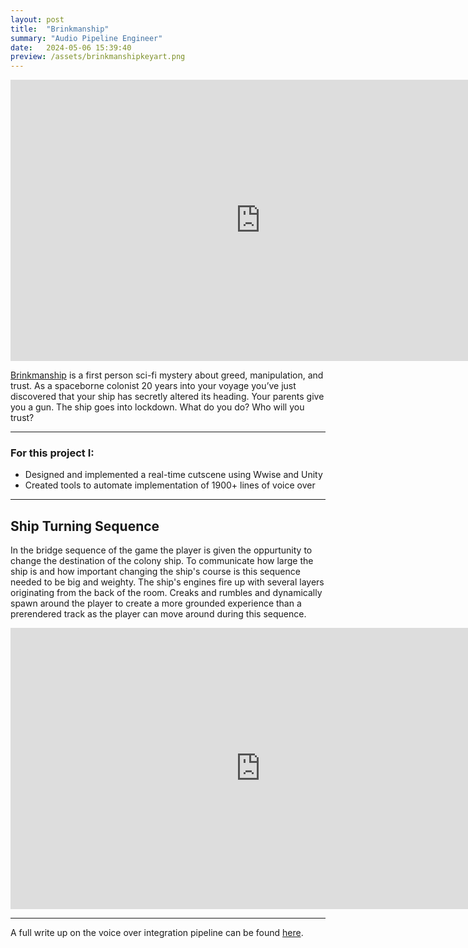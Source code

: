 ```yaml
---
layout: post
title:  "Brinkmanship"
summary: "Audio Pipeline Engineer"
date:   2024-05-06 15:39:40
preview: /assets/brinkmanshipkeyart.png
---
```


<center>
<iframe
    width="800"
    height="450"
    src="https://www.youtube.com/embed/BGSEGfEPpyY?si=rOgC-EhINqu5gbA5"
    frameborder="0"
    allow="autoplay; encrypted-media"
    allowfullscreen
>
</iframe>
</center>

[Brinkmanship](https://store.steampowered.com/app/2858410/Brinkmanship/) is a first person sci-fi mystery about greed, manipulation, and trust. As a spaceborne colonist 20 years into your voyage you’ve just discovered that your ship has secretly altered its heading. Your parents give you a gun. The ship goes into lockdown. What do you do? Who will you trust?

***

### For this project I:
* Designed and implemented a real-time cutscene using Wwise and Unity
* Created tools to automate implementation of 1900+ lines of voice over

***

## Ship Turning Sequence

In the bridge sequence of the game the player is given the oppurtunity to change the destination of the colony ship. To communicate how large the ship is and how important changing the ship's course is this sequence needed to be big and weighty. The ship's engines fire up with several layers originating from the back of the room. Creaks and rumbles and dynamically spawn around the player to create a more grounded experience than a prerendered track as the player can move around during this sequence.

<center>
<iframe
    width="800"
    height="450"
    src="https://www.youtube.com/embed/A_f6zVK_2oo?si=YzyOeLkA3nXKGSF8"
    frameborder="0"
    allow="autoplay; encrypted-media"
    allowfullscreen
>
</iframe>
</center>

***

A full write up on the voice over integration pipeline can be found [here](https://www.samhimitra.com/games/2024/05/06/brinkmanship/).